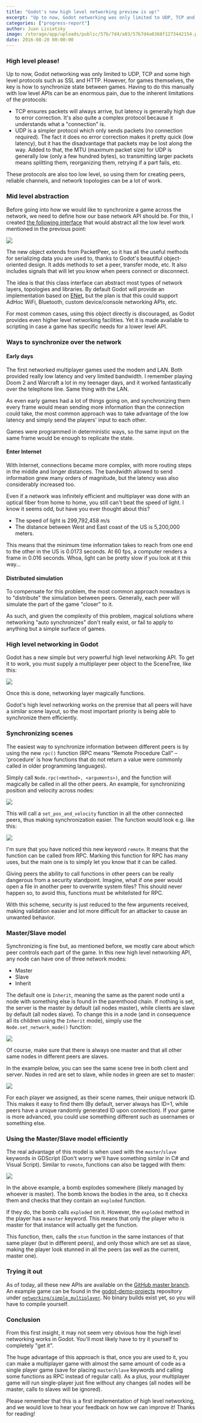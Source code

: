 ```yaml
---
title: "Godot's new high level networking preview is up!"
excerpt: "Up to now, Godot networking was only limited to UDP, TCP and some high level protocols such as SSL and HTTP. However, for games themselves, the key is how to synchronize state between games. Having to do this manually with low level APIs can be an enormous pain, due to the inherent limitations of the protocols..."
categories: ["progress-report"]
author: Juan Linietsky
image: /storage/app/uploads/public/57b/7d4/a03/57b7d4a0368f1273442154.png
date: 2016-08-20 00:00:00
---
```


### High level please!

Up to now, Godot networking was only limited to UDP, TCP and some high level protocols such as SSL and HTTP.
However, for games themselves, the key is how to synchronize state between games. Having to do this manually with low level APIs can be an enormous pain, due to the inherent limitations of the protocols:

* TCP ensures packets will always arrive, but latency is generally high due to error correction. It's also quite a complex protocol because it understands what a "connection" is.
* UDP is a simpler protocol which only sends packets (no connection required). The fact it does no error correction makes it pretty quick (low latency), but it has the disadvantage that packets may be lost along the way. Added to that, the MTU (maximum packet size) for UDP is generally low (only a few hundred bytes), so transmitting larger packets means splitting them, reorganizing them, retrying if a part fails, etc.


These protocols are also too low level, so using them for creating peers, reliable channels, and network topologies can be a lot of work.

### Mid level abstraction

Before going into how we would like to synchronize a game across the network, we need to define how our base network API should be. For this, I created [the following interface](https://github.com/godotengine/godot/blob/master/core/io/networked_multiplayer_peer.h) that would abstract all the low level work mentioned in the previous point:

![](/storage/app/media/nmpeer/nmpeer.png)

The new object extends from PacketPeer, so it has all the useful methods for serializing data you are used to, thanks to Godot's beautiful object-oriented design. It adds methods to set a peer, transfer mode, etc. It also includes signals that will let you know when peers connect or disconnect.

The idea is that this class interface can abstract most types of network layers, topologies and libraries. By default Godot will provide an implementation based on [ENet](http://enet.bespin.org), but the plan is that this could support AdHoc WiFi, Bluetooth, custom device/console networking APIs, etc.

For most common cases, using this object directly is discouraged, as Godot provides even higher level networking facilities. Yet it is made available to scripting in case a game has specific needs for a lower level API.

### Ways to synchronize over the network

#### Early days

The first networked multiplayer games used the modem and LAN. Both provided really low latency and very limited bandwidth. I remember playing Doom 2 and Warcraft a lot in my teenager days, and it worked fantastically over the telephone line. Same thing with the LAN.

As even early games had a lot of things going on, and synchronizing them every frame would mean sending more information than the connection could take, the most common approach was to take advantage of the low latency and simply send the players' input to each other.

Games were programmed in deterministic ways, so the same input on the same frame would be enough to replicate the state.

#### Enter Internet

With Internet, connections became more complex, with more routing steps in the middle and longer distances. The bandwidth allowed to send information grew many orders of magnitude, but the latency was also considerably increased too.

Even if a network was infinitely efficient and multiplayer was done with an optical fiber from home to home, you still can't beat the speed of light. I know it seems odd, but have you ever thought about this?

* The speed of light is 299,792,458 m/s
* The distance between West and East coast of the US is 5,200,000 meters.

This means that the minimum time information takes to reach from one end to the other in the US is 0.0173 seconds. At 60 fps, a computer renders a frame in 0.016 seconds. Whoa, light can be pretty slow if you look at it this way...

#### Distributed simulation

To compensate for this problem, the most common approach nowadays is to "distribute" the simulation between peers. Generally, each peer will simulate the part of the game "closer" to it.

As such, and given the complexity of this problem, magical solutions where networking "auto synchronizes" don't really exist, or fail to apply to anything but a simple surface of games.

### High level networking in Godot

Godot has a new simple but very powerful high level networking API. To get it to work, you must supply a multiplayer peer object to the SceneTree, like this:

![](/storage/app/media/nmpeer/nmapi.png)

Once this is done, networking layer magically functions.

Godot's high level networking works on the premise that all peers will have a similar scene layout, so the most important priority is being able to synchronize them efficiently.

### Synchronizing scenes

The easiest way to synchronize information between different peers is by using the new `rpc()` function (RPC means "Remote Procedure Call" – 'procedure' is how functions that do not return a value were commonly called in older programming languages).

Simply call `Node.rpc(<method>, <arguments>)`, and the function will magically be called in all the other peers. An example, for synchronizing position and velocity across nodes:

![](/storage/app/media/nmpeer/nmrpc.png)

This will call a `set_pos_and_velocity` function in all the other connected peers, thus making synchronization easier. The function would look e.g. like this:

![](/storage/app/media/nmpeer/nmrpc2.png)

I'm sure that you have noticed this new keyword `remote`. It means that the function can be called from RPC.
Marking this function for RPC has many uses, but the main one is to simply let you know that it can be called.

Giving peers the ability to call functions in other peers can be really dangerous from a security standpoint. Imagine, what if one peer would open a file in another peer to overwrite system files? This should never happen so, to avoid this, functions must be whitelisted for RPC.

With this scheme, security is just reduced to the few arguments received, making validation easier and lot more difficult for an attacker to cause an unwanted behavior.

### Master/Slave model

Synchronizing is fine but, as mentioned before, we mostly care about which peer controls each part of the game.
In this new high level networking API, any node can have one of three network modes:

* Master
* Slave
* Inherit

The default one is `Inherit`, meaning the same as the parent node until a node with something else is found in the parenthood chain. If nothing is set, the server is the master by default (all nodes master), while clients are slave by default (all nodes slave). To change this in a node (and in consequence all its children using the `Inherit` mode), simply use the `Node.set_network_mode()` function:

![](/storage/app/media/nmpeer/nmmode.png)

Of course, make sure that there is always one master and that all other same nodes in different peers are slaves.

In the example below, you can see the same scene tree in both client and server. Nodes in red are set to slave, while nodes in green are set to master:

![](/storage/app/media/nmpeer/nmms.png)

For each player we assigned, as their scene names, their unique network ID. This makes it easy to find them (By default, server always has ID=1, while peers have a unique randomly generated ID upon connection). If your game is more advanced, you could use something different such as usernames or something else.

### Using the Master/Slave model efficiently

The real advantage of this model is when used with the `master`/`slave` keywords in GDScript (Don't worry we'll have something similar in C# and Visual Script). Similar to `remote`, functions can also be tagged with them:

![](/storage/app/media/nmpeer/nmmasterslave.png)

In the above example, a bomb explodes somewhere (likely managed by whoever is master). The bomb knows the bodies in the area, so it checks them and checks that they contain an `exploded` function.

If they do, the bomb calls `exploded` on it. However, the `exploded` method in the player has a `master` keyword.
This means that only the player who is master for that instance will actually get the function.

This function, then, calls the `stun` function in the same instances of that same player (but in different peers), and only those which are set as slave, making the player look stunned in all the peers (as well as the current, master one).

### Trying it out

As of today, all these new APIs are available on the [GitHub master branch](github.com/godotengine/godot). An example game can be found in the [godot-demo-projects](https://github.com/godotengine/godot-demo-projects) repository under [`networking/simple_multiplayer`](https://github.com/godotengine/godot-demo-projects/tree/master/networking/simple_multiplayer). No binary builds exist yet, so you will have to compile yourself.

### Conclusion

From this first insight, it may not seem very obvious how the high level networking works in Godot. You'll most likely have to try it yourself to completely "get it".

The huge advantage of this approach is that, once you are used to it, you can make a multiplayer game with almost the same amount of code as a single player game (save for placing `master`/`slave` keywords and calling some functions as RPC instead of regular call). As a plus, your multiplayer game will run single-player just fine without any changes (all nodes will be master, calls to slaves will be ignored).

Please remember that this is a first implementation of high level networking, and we would love to hear your feedback on how we can improve it! Thanks for reading!
